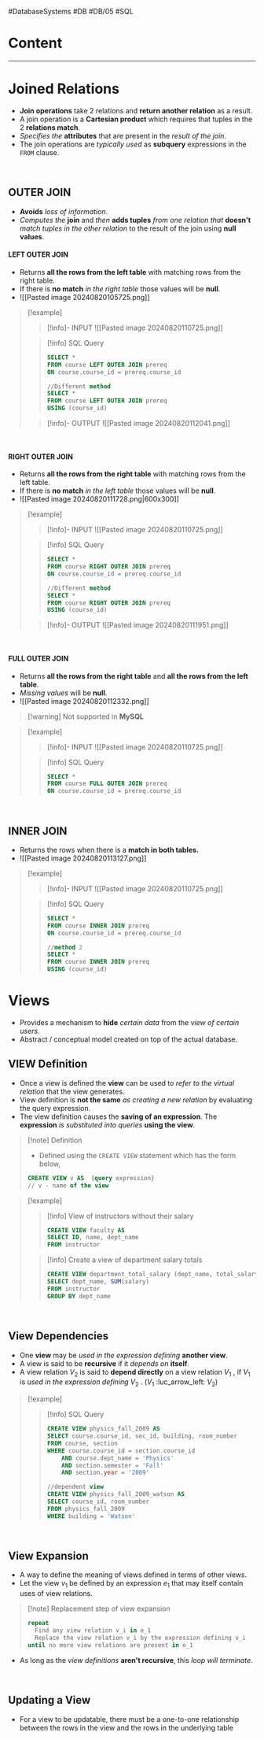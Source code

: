 #DatabaseSystems #DB #DB/05 #SQL

# Content

---
# Joined Relations
- **Join operations** take 2 relations and **return another relation** as a result.
- A join operation is a **Cartesian product** which requires that tuples in the 2 **relations match**.
- *Specifies the* **attributes** that are present in the *result of the join*.
- The join operations are *typically used* as **subquery** expressions in the `FROM` clause.

<br>

## OUTER JOIN
- **Avoids** *loss of information*.
- *Computes the* **join** and *then* **adds tuples** *from one relation that* **doesn't** *match tuples in the other relation* to the result of the join using **null values**. 

#### LEFT OUTER JOIN
- Returns **all the rows from the left table** with matching rows from the right table.
- If there is **no match** *in the right table* those values will be **null**.
- ![[Pasted image 20240820105725.png]]

> [!example] 
> > [!info]- INPUT
> > ![[Pasted image 20240820110725.png]]
> 
> 
> > [!info] SQL Query
> > ```SQL
> > SELECT *
> > FROM course LEFT OUTER JOIN prereq
> > ON course.course_id = prereq.course_id
> > 
> > //Different method
> > SELECT *
> > FROM course LEFT OUTER JOIN prereq
> > USING (course_id)
> > ```
> 
> 
> > [!info]- OUTPUT
> > ![[Pasted image 20240820112041.png]]

<br>

#### RIGHT OUTER JOIN
- Returns **all the rows from the right table** with matching rows from the left table.
- If there is **no match** *in the left table* those values will be **null**.
- ![[Pasted image 20240820111728.png|600x300]]

> [!example] 
> > [!info]- INPUT
> > ![[Pasted image 20240820110725.png]]
> 
> 
> > [!info] SQL Query
> > ```SQL
> > SELECT *
> > FROM course RIGHT OUTER JOIN prereq
> > ON course.course_id = prereq.course_id
> > 
> > //Different method
> > SELECT *
> > FROM course RIGHT OUTER JOIN prereq
> > USING (course_id)
> > ```
> 
> 
> > [!info]- OUTPUT
> > ![[Pasted image 20240820111951.png]]

<br>

#### FULL OUTER JOIN
- Returns **all the rows from the right table** and **all the rows from the left table**.
- *Missing values* will be **null**.
- ![[Pasted image 20240820112332.png]]
> [!warning] Not supported in **MySQL**

> [!example] 
> > [!info]- INPUT
> > ![[Pasted image 20240820110725.png]]
> 
> 
> > [!info] SQL Query
> > ```SQL
> > SELECT *
> > FROM course FULL OUTER JOIN prereq
> > ON course.course_id = prereq.course_id
> > 
> > ```
> 
> 

<br>

## INNER JOIN
- Returns the rows when there is a **match in both tables.**
- ![[Pasted image 20240820113127.png]]


> [!example] 
> > [!info]- INPUT
> > ![[Pasted image 20240820110725.png]]
> 
> 
> > [!info] SQL Query
> > ```SQL
> > SELECT *
> > FROM course INNER JOIN prereq
> > ON course.course_id = prereq.course_id
> > 
> > //method 2
> > SELECT *
> > FROM course INNER JOIN prereq
> > USING (course_id)
> > ```
> 

# Views
- Provides a mechanism to **hide** *certain data* from the *view of certain users*.
- Abstract / conceptual model created on top of the actual database.

## VIEW Definition
- Once a view is defined the **view** can be used to *refer to the virtual relation* that the view generates.
-  View definition is **not the same** *as creating a new relation* by evaluating the query expression.
- The view definition causes the **saving of an expression**. The **expression** *is substituted into queries* **using the view**.

> [!note] Definition
> - Defined using the `CREATE VIEW` statement which has the form below,
> ```SQL
> CREATE VIEW v AS  {query expression}
> // v - name of the view
> ```

> [!example] 
> > [!info] View of instructors without their salary
> > ```SQL
> > CREATE VIEW faculty AS
> > SELECT ID, name, dept_name
> > FROM instructor 
> > ```
> 
> > [!info] Create a view of department salary totals
> > ```SQL
> > CREATE VIEW department_total_salary (dept_name, total_salary) AS
> > SELECT dept_name, SUM(salary)
> > FROM instructor
> > GROUP BY dept_name
> > ```

<br>

## View Dependencies
- One **view** may be *used in the expression defining* **another view**.
- A view is said to be **recursive** if it *depends on* **itself**. 
- A view relation $V_2$ is said to **depend directly** on a view relation $V_1$ , if  $V_1$  is *used in the expression defining* $V_2$ . ($V_1$ :luc_arrow_left: $V_2$) 

> [!example] 
> > [!info] SQL Query
> > ```SQL
> > CREATE VIEW physics_fall_2009 AS
> > SELECT course.course_id, sec_id, building, room_number
> > FROM course, section
> > WHERE course.course_id = section.course_id
> > 	AND course.dept_name = 'Physics'
> > 	AND section.semester = 'Fall'
> > 	AND section.year = '2009'
> > 
> > //dependent view
> > CREATE VIEW physics_fall_2009_watson AS
> > SELECT course_id, room_number
> > FROM physics_fall_2009
> > WHERE building = 'Watson'
> > ```

<br>

## View Expansion
- A way to define the meaning of views defined in terms of other views.
- Let the view $v_1$ be defined by an expression $e_1$ that may itself contain uses of view relations.

> [!note] Replacement step of view expansion 
> ```pascal
> repeat
> 	Find any view relation v_i in e_1
> 	Replace the view relation v_i by the expression defining v_i
> until no more view relations are present in e_1
> ```

- As long as the *view definitions* **aren't recursive**, this *loop will terminate*.

<br>

## Updating a View
- For a view to be updatable, there must be a one-to-one relationship between the rows in the view and the rows in the underlying table


